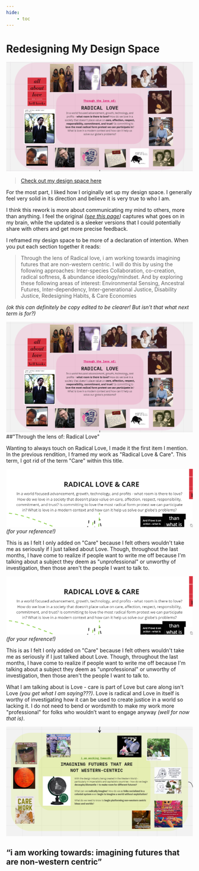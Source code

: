 ```yaml
---
hide:
    - toc
---
```


# Redesigning My Design Space
![](../images/term02/designspace.gif)

> [Check out my design space here](https://miro.com/app/board/uXjVPOimLrg=/?share_link_id=865906909973)

For the most part, I liked how I originally set up my design space. I generally feel very solid in its direction and believe it is very true to who I am.

I think this rework is more about communicating my mind to others, more than anything. I feel the original *([see this page](https://marielle-wall.github.io/MDEF/term1/02-AtlasofWeakSignals/))* captures what goes on in my brain, while the updated is a sleeker versions that I could potentially share with others and get more precise feedback.

I reframed my design space to be more of a declaration of intention. When you put each section together it reads:

>Through the lens of Radical love, i am working towards imagining futures that are non-western centric. I will do this by using the following approaches: Inter-species Collaboration, co-creation, radical softness, & abundance ideology/mindset. And by exploring these following areas of interest: Environmental Sensing, Ancestral Futures, Inter-dependency, Inter-generational Justice, Disability Justice, Redesigning Habits, & Care Economies

*(ok this can definitely be copy edited to be clearer! But isn't that what next term is for?)*

![](../images/term02/ThroughLense-02.png)
##"Through the lens of: Radical Love"

Wanting to always touch on Radical Love, I made it the first item I mention. In the previous rendition, I framed my work as "Radical Love & Care". This term, I got rid of the term "Care" within this title.

![](../images/term02/RadicalLove&Care.png)
*(for your reference!)*

This is as I felt I only added on "Care" because I felt others wouldn't take me as seriously if I just talked about Love. Though, throughout the last months, I have come to realize if people want to write me off because I'm talking about a subject they deem as "unprofessional" or unworthy of investigation, then those aren't the people I want to talk to.

![](../images/term02/RadicalLove&Care.png)
*(for your reference!)*

This is as I felt I only added on "Care" because I felt others wouldn't take me as seriously if I just talked about Love. Though, throughout the last months, I have come to realize if people want to write me off because I'm talking about a subject they deem as "unprofessional" or unworthy of investigation, then those aren't the people I want to talk to.

What I am talking about is Love - care is part of Love but care along isn't Love *(you get what I am saying???)*. Love is radical and Love in itself is worthy of investigating how it can be used to create justice in a world so lacking it. I do not need to bend or wordsmith to make my work more "professional" for folks who wouldn’t want to engage anyway *(well for now that is)*.

![](../images/term02/WorkingTowards-02.png)
## “i am working towards: imagining futures that are non-western centric”

